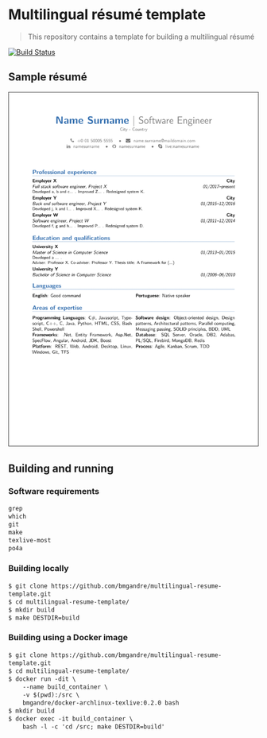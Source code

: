 # Multilingual résumé template
> This repository contains a template for building a multilingual résumé

[![Build Status](https://travis-ci.org/bmgandre/multilingual-resume-template.svg?branch=master)](https://travis-ci.org/bmgandre/multilingual-resume-template)

## Sample résumé

<img src="./samples/svg/cv_surname-en.svg">

## Building and running

### Software requirements
```
grep
which
git
make
texlive-most
po4a
```

### Building locally
```console
$ git clone https://github.com/bmgandre/multilingual-resume-template.git
$ cd multilingual-resume-template/
$ mkdir build
$ make DESTDIR=build
```

### Building using a Docker image

```console
$ git clone https://github.com/bmgandre/multilingual-resume-template.git
$ cd multilingual-resume-template/
$ docker run -dit \
    --name build_container \
    -v $(pwd):/src \
    bmgandre/docker-archlinux-texlive:0.2.0 bash
$ mkdir build
$ docker exec -it build_container \
    bash -l -c 'cd /src; make DESTDIR=build'
```
